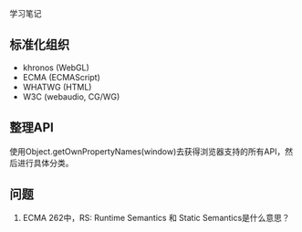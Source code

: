 学习笔记

## 标准化组织

* khronos  (WebGL)
* ECMA     (ECMAScript)
* WHATWG   (HTML)
* W3C      (webaudio, CG/WG)

## 整理API

使用Object.getOwnPropertyNames(window)去获得浏览器支持的所有API，然后进行具体分类。

## 问题

1. ECMA 262中，RS: Runtime Semantics 和 Static Semantics是什么意思？